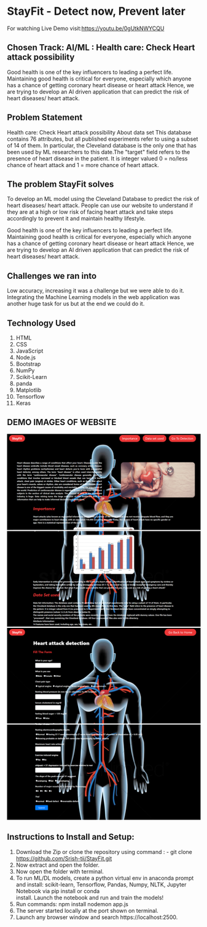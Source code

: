 # StayFit - Detect now, Prevent later
For watching Live Demo visit:https://youtu.be/0gUtkNWYCQU

## Chosen Track: AI/ML : Health care: Check Heart attack possibility
Good health is one of the key influencers to leading a perfect life. Maintaining good health is critical for everyone, especially which anyone has a chance of getting coronary heart disease or heart attack
Hence, we are trying to develop an AI driven application that can predict the risk of heart diseases/ heart attack.

## Problem Statement
Health care: Check Heart attack possibility
About data set
This database contains 76 attributes, but all published experiments refer to using a subset of 14 of them. In particular, the Cleveland database is the only one that has been used by ML researchers to
this date.The "target" field refers to the presence of heart disease in the patient. It is integer valued 0 = no/less chance of heart attack and 1 = more chance of heart attack.

## The problem StayFit solves
To develop an ML model using the Cleveland Database to predict the risk of heart diseases/ heart attack. People can use our website to understand if they are at a high or low risk of facing heart attack and take steps accordingly to prevent it and maintain healthy lifestyle.

Good health is one of the key influencers to leading a perfect life. Maintaining good health is critical for everyone, especially which anyone has a chance of getting coronary heart disease or heart attack
Hence, we are trying to develop an AI driven application that can predict the risk of heart diseases/ heart attack.

## Challenges we ran into
Low accuracy, increasing it was a challenge but we were able to do it.
Integrating the Machine Learning models in the web application was another huge task for us but at the end we could do it.

## Technology Used
1. HTML
2. CSS
3. JavaScript
4. Node.js
5. Bootstrap
6. NumPy
7. Scikit-Learn
8. panda
9. Matplotlib
10. Tensorflow
11. Keras

## DEMO IMAGES OF WEBSITE
![](https://github.com/Srish-tii/StayFit/blob/main/img1.PNG)
![](https://github.com/Srish-tii/StayFit/blob/main/img2.PNG)
![](https://github.com/Srish-tii/StayFit/blob/main/img3.PNG)
![](https://github.com/Srish-tii/StayFit/blob/main/img4.PNG)

## Instructions to Install and Setup:
1. Download the Zip or clone the repository using command : - git clone  https://github.com/Srish-tii/StayFit.git 
2. Now extract and open the folder.
3. Now open the folder with terminal.
4. To run ML/DL models, create a python virtual env in anaconda prompt and install: scikit-learn, Tensorflow, Pandas, Numpy, NLTK, Jupyter Notebook via pip install or conda   
install. Launch the notebook and run and train the models!
6. Run commands: npm install nodemon app.js
7. The server started locally at the port shown on terminal.
8. Launch any browser window and search https://localhost:2500.

